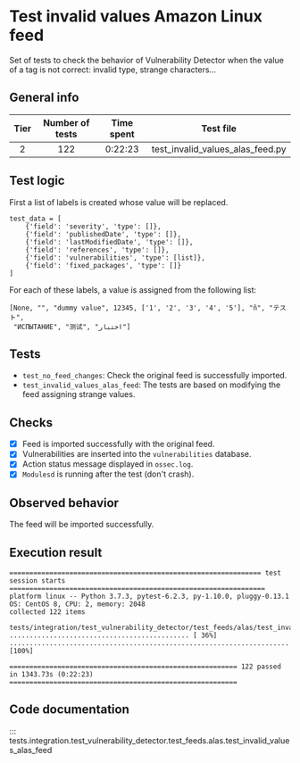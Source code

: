 # Test invalid values Amazon Linux feed

Set of tests to check the behavior of Vulnerability Detector when the value of a tag is not correct: invalid type,
strange characters...

## General info

|Tier | Number of tests | Time spent| Test file |
|:--:|:--:|:--:|:--:|
| 2 | 122 | 0:22:23 | test_invalid_values_alas_feed.py |


## Test logic

First a list of labels is created whose value will be replaced. 

```
test_data = [
    {'field': 'severity', 'type': []},
    {'field': 'publishedDate', 'type': []},
    {'field': 'lastModifiedDate', 'type': []},
    {'field': 'references', 'type': []},
    {'field': 'vulnerabilities', 'type': [list]},
    {'field': 'fixed_packages', 'type': []}
]
```

For each of these labels, a value is assigned from the following list:

```
[None, "", "dummy value", 12345, ['1', '2', '3', '4', '5'], "ñ", "テスト",
 "ИСПЫТАНИЕ", "测试", "اختبار"]
```

## Tests

- `test_no_feed_changes`: Check the original feed is successfully imported.
- `test_invalid_values_alas_feed`: The tests are based on modifying the feed assigning strange values.

## Checks

- [x] Feed is imported successfully with the original feed.
- [x] Vulnerabilities are inserted into the `vulnerabilities` database.
- [x] Action status message displayed in `ossec.log`.
- [x] `Modulesd` is running after the test (don't crash).

## Observed behavior

The feed will be imported successfully.

## Execution result

```
=============================================================== test session starts ================================================================
platform linux -- Python 3.7.3, pytest-6.2.3, py-1.10.0, pluggy-0.13.1
OS: CentOS 8, CPU: 2, memory: 2048
collected 122 items

tests/integration/test_vulnerability_detector/test_feeds/alas/test_invalid_values_alas_feed.py ............................................. [ 36%]
.............................................................................                                                                [100%]

========================================================= 122 passed in 1343.73s (0:22:23) =========================================================
```

## Code documentation

::: tests.integration.test_vulnerability_detector.test_feeds.alas.test_invalid_values_alas_feed

